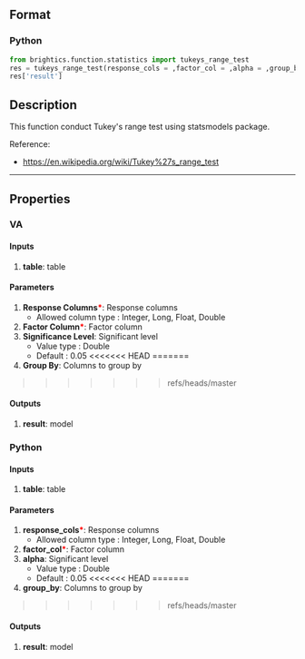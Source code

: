 ## Format
### Python
```python
from brightics.function.statistics import tukeys_range_test
res = tukeys_range_test(response_cols = ,factor_col = ,alpha = ,group_by = )
res['result']
```

## Description
This function conduct Tukey's range test using statsmodels package. 

Reference:
+ <https://en.wikipedia.org/wiki/Tukey%27s_range_test>

---

## Properties
### VA
#### Inputs
1. **table**: table

#### Parameters
1. **Response Columns**<b style="color:red">*</b>: Response columns
   - Allowed column type : Integer, Long, Float, Double
2. **Factor Column**<b style="color:red">*</b>: Factor column
3. **Significance Level**: Significant level
   - Value type : Double
   - Default : 0.05
<<<<<<< HEAD
=======
4. **Group By**: Columns to group by
>>>>>>> refs/heads/master

#### Outputs
1. **result**: model

### Python
#### Inputs
1. **table**: table

#### Parameters
1. **response_cols**<b style="color:red">*</b>: Response columns
   - Allowed column type : Integer, Long, Float, Double
2. **factor_col**<b style="color:red">*</b>: Factor column
3. **alpha**: Significant level
   - Value type : Double
   - Default : 0.05
<<<<<<< HEAD
=======
4. **group_by**: Columns to group by
>>>>>>> refs/heads/master

#### Outputs
1. **result**: model

